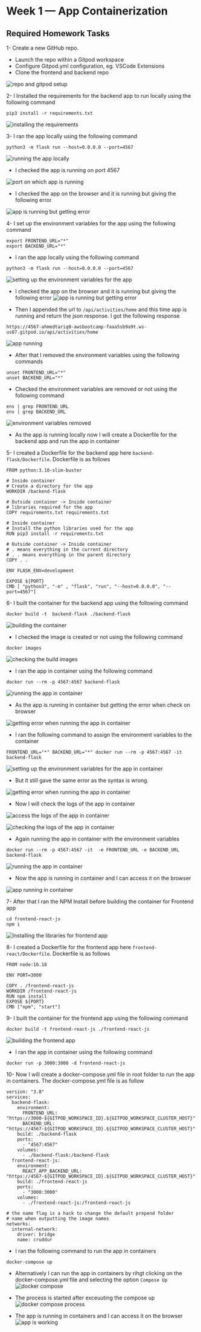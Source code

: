 # Week 1 — App Containerization

## Required Homework Tasks


1- Create a new GitHub repo.
- Launch the repo within a Gitpod workspace
- Configure Gitpod.yml configuration, eg. VSCode Extensions
- Clone the frontend and backend repo

![repo and gitpod setup](assets/week1/gitpod.jpg)


2- I Installed the requirements for the backend app to run locally using the following command

```
pip3 install -r requirements.txt
```
![installing the requirements](assets/week1/installingreq.jpg)

3- I ran the app locally using the following command

```
python3 -m flask run --host=0.0.0.0 --port=4567
```
![running the app locally](assets/week1/apprun01.jpg)

- I checked the app is running on port 4567

![port on which app is running](assets/week1/portcheck01.jpg)

- I checked the app on the browser and it is running but giving the following error

![app is running but getting error](assets/week1/err01.jpg)

4- I set up the environment variables for the app using the following command

```
export FRONTEND_URL="*"
export BACKEND_URL="*"
```
- I ran the app locally using the following command

```
python3 -m flask run --host=0.0.0.0 --port=4567
```
![setting up the environment variables for the app](assets/week1/setupvariables.jpg)

- I checked the app on the browser and it is running but giving the following error
![app is running but getting error](assets/week1/err01.jpg)

- Then I appended the url to `/api/activities/home` and this time app is running and return the json response. I got the following response
```
https://4567-ahmedtariq0-awsbootcamp-faaa5sb9a9t.ws-us87.gitpod.io/api/activities/home
```

![app running](assets/week1/apprunning01.jpg)

- After that I removed the environment variables using the following commands

```
unset FRONTEND_URL="*"
unset BACKEND_URL="*"
```
- Checked the environment variables are removed or not using the following command

``` 
env | grep FRONTEND_URL
env | grep BACKEND_URL
```
![environment variables removed](assets/week1/varremoved.jpg)

- As the app is running locally now I will create a Dockerfile for the backend app and run the app in container

5- I created a Dockerfile for the backend app here `backend-flask/Dockerfile`. Dockerfile is as follows

```
FROM python:3.10-slim-buster

# Inside container
# Create a directory for the app
WORKDIR /backend-flask

# Outside container -> Inside container
# libraries required for the app
COPY requirements.txt requirements.txt

# Inside container
# Install the python libraries used for the app
RUN pip3 install -r requirements.txt

# Outside container -> Inside container
# . means everything in the current directory
# . . means everything in the parent directory
COPY . .

ENV FLASK_ENV=development

EXPOSE ${PORT}
CMD [ "python3", "-m" , "flask", "run", "--host=0.0.0.0", "--port=4567"]
```

6- I built the container for the backend app using the following command

```
docker build -t  backend-flask ./backend-flask
```

![building the container](assets/week1/build.jpg)

- I checked the image is created or not using the following command

```
docker images
```
![checking the build images](assets/week1/images.jpg)

- I ran the app in container using the following command

```
docker run --rm -p 4567:4567 backend-flask
```
![running the app in container](assets/week1/runapp02.jpg)

- As the app is running in container but getting the error when check on browser

![getting error when running the app in container](assets/week1/err02.jpg)

- I ran the following command to assign the environment variables to the container 

```
FRONTEND_URL="*" BACKEND_URL="*" docker run --rm -p 4567:4567 -it backend-flask
```
![setting up the environment variables for the app in container](assets/week1/setupvar.jpg)

- But it still gave the same error as the syntax is wrong.

![getting error when running the app in container](assets/week1/err02.jpg)

- Now I will check the logs of the app in container

![access the logs of the app in container](assets/week1/checklogs.jpg)

![checking the logs of the app in container](assets/week1/logs.jpg)


- Again running the app in container with the environment variables

```
docker run --rm -p 4567:4567 -it  -e FRONTEND_URL -e BACKEND_URL backend-flask
```
![running the app in container](assets/week1/runapp03.jpg)

- Now the app is running in container and I can access it on the browser

![app running in container](assets/week1/apprunning02.jpg)

7- After that I ran the NPM Install before building the container for Frontend app

```
cd frontend-react-js
npm i
```
![Installing the libraries for frontend app](assets/week1/npmi.jpg)


8- I created a Dockerfile for the frontend app here `frontend-react/Dockerfile`. Dockerfile is as follows

```
FROM node:16.18

ENV PORT=3000

COPY . /frontend-react-js
WORKDIR /frontend-react-js
RUN npm install
EXPOSE ${PORT}
CMD ["npm", "start"]
```

9- I built the container for the frontend app using the following command

```
docker build -t frontend-react-js ./frontend-react-js
```
![building the frontend app](assets/week1/frontendrun.jpg)

- I ran the app in container using the following command

```
docker run -p 3000:3000 -d frontend-react-js
```
10- Now I will create a docker-compose.yml file in root folder to run the app in containers. The docker-compose.yml file is as follow
```
version: "3.8"
services:
  backend-flask:
    environment:
      FRONTEND_URL: "https://3000-${GITPOD_WORKSPACE_ID}.${GITPOD_WORKSPACE_CLUSTER_HOST}"
      BACKEND_URL: "https://4567-${GITPOD_WORKSPACE_ID}.${GITPOD_WORKSPACE_CLUSTER_HOST}"
    build: ./backend-flask
    ports:
      - "4567:4567"
    volumes:
      - ./backend-flask:/backend-flask
  frontend-react-js:
    environment:
      REACT_APP_BACKEND_URL: "https://4567-${GITPOD_WORKSPACE_ID}.${GITPOD_WORKSPACE_CLUSTER_HOST}"
    build: ./frontend-react-js
    ports:
      - "3000:3000"
    volumes:
      - ./frontend-react-js:/frontend-react-js

# the name flag is a hack to change the default prepend folder
# name when outputting the image names
networks: 
  internal-network:
    driver: bridge
    name: cruddur
```
- I ran the following command to run the app in containers

```
docker-compose up
```
- Alternatively I can run the app in containers by rihgt clicking on the docker-compose.yml file and selecting the option `Compose Up`
![docker compose](assets/week1/compose.jpg)

- The process is started after exceuuting the compose up
![docker compose process](assets/week1/composerun.jpg)

- The app is running in containers and I can access it on the browser
![app is working](assets/week1/appworks.jpg)



